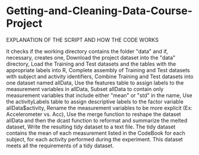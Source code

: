 # Getting-and-Cleaning-Data-Course-Project
EXPLANATION OF THE SCRIPT AND HOW THE CODE WORKS

It checks if the working directory contains the folder "data" and if, necessary, creates one,
Download the project dataset into the "data" directory,
Load the Training and Test datasets and the tables with the appropriate labels into R,
Complete assembly of Training and Test datasets with subject and activity identifiers,
Combine Training and Test datasets into one dataset named allData,
Use the features table to assign labels to the measurement variables in allData,
Subset allData to contain only measurement variables that include either "mean" or "std" in the name,
Use the activityLabels table to assign descriptive labels to the factor variable allData$activity,
Rename the measurement variables to be more explicit (Ex: Accelerometer vs. Acc),
Use the merge function to reshape the dataset allData and then the dcast function to reformat and summarize the melted dataset,
Write the resulting tidy dataset to a text file.
The tidy dataset contains the mean of each measurement listed in the CodeBook for each subject, for each activity performed during the experiment.
This dataset meets all the requirements of a tidy dataset.
